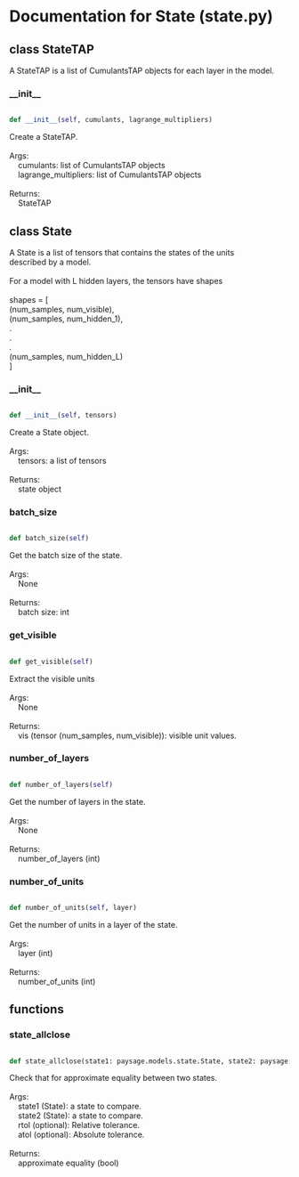 # Documentation for State (state.py)

## class StateTAP
A StateTAP is a list of CumulantsTAP objects for each layer in the model.
### \_\_init\_\_
```py

def __init__(self, cumulants, lagrange_multipliers)

```



Create a StateTAP.<br /><br />Args:<br />&nbsp;&nbsp;&nbsp;&nbsp;cumulants: list of CumulantsTAP objects<br />&nbsp;&nbsp;&nbsp;&nbsp;lagrange_multipliers: list of CumulantsTAP objects<br /><br />Returns:<br />&nbsp;&nbsp;&nbsp;&nbsp;StateTAP




## class State
A State is a list of tensors that contains the states of the units<br />described by a model.<br /><br />For a model with L hidden layers, the tensors have shapes<br /><br />shapes = [<br />(num_samples, num_visible),<br />(num_samples, num_hidden_1),<br />            .<br />            .<br />            .<br />(num_samples, num_hidden_L)<br />]
### \_\_init\_\_
```py

def __init__(self, tensors)

```



Create a State object.<br /><br />Args:<br />&nbsp;&nbsp;&nbsp;&nbsp;tensors: a list of tensors<br /><br />Returns:<br />&nbsp;&nbsp;&nbsp;&nbsp;state object


### batch\_size
```py

def batch_size(self)

```



Get the batch size of the state.<br /><br />Args:<br />&nbsp;&nbsp;&nbsp;&nbsp;None<br /><br />Returns:<br />&nbsp;&nbsp;&nbsp;&nbsp;batch size: int


### get\_visible
```py

def get_visible(self)

```



Extract the visible units<br /><br />Args:<br />&nbsp;&nbsp;&nbsp;&nbsp;None<br /><br />Returns:<br />&nbsp;&nbsp;&nbsp;&nbsp;vis (tensor (num_samples, num_visible)): visible unit values.


### number\_of\_layers
```py

def number_of_layers(self)

```



Get the number of layers in the state.<br /><br />Args:<br />&nbsp;&nbsp;&nbsp;&nbsp;None<br /><br />Returns:<br />&nbsp;&nbsp;&nbsp;&nbsp;number_of_layers (int)


### number\_of\_units
```py

def number_of_units(self, layer)

```



Get the number of units in a layer of the state.<br /><br />Args:<br />&nbsp;&nbsp;&nbsp;&nbsp;layer (int)<br /><br />Returns:<br />&nbsp;&nbsp;&nbsp;&nbsp;number_of_units (int)




## functions

### state\_allclose
```py

def state_allclose(state1: paysage.models.state.State, state2: paysage.models.state.State, rtol: float=1e-05, atol: float=1e-08) -> bool

```



Check that for approximate equality between two states.<br /><br />Args:<br />&nbsp;&nbsp;&nbsp;&nbsp;state1 (State): a state to compare.<br />&nbsp;&nbsp;&nbsp;&nbsp;state2 (State): a state to compare.<br />&nbsp;&nbsp;&nbsp;&nbsp;rtol (optional): Relative tolerance.<br />&nbsp;&nbsp;&nbsp;&nbsp;atol (optional): Absolute tolerance.<br /><br />Returns:<br />&nbsp;&nbsp;&nbsp;&nbsp;approximate equality (bool)

